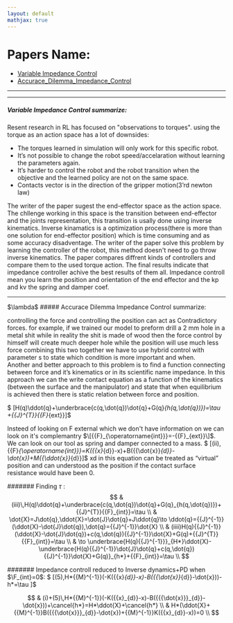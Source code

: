 ```yaml
---
layout: default
mathjax: true
---
```

# Papers Name:

- [Variable Impedance Control](#VIC)
- [Accurace_Dilemma_Impedance_Control](#ADIC)



<hr />
<hr />

<a name='VIC'></a>
##### Variable Impedance Control summarize:

Resent research in RL has focused on "observations to torques". using the torque as an action space has a lot of downsides:
* The torques learned in simulation will only work for this specific robot.
* It’s not possible to change the robot speed/accelaration without learning the parameters again.
* It’s harder to control the robot and the robot transition when the objective and the learned policy are not on the same space.
* Contacts vector is in the direction of the gripper motion(3’rd newton law)

The writer of the paper sugest the end-effector space as the action space. The chllenge working in this space is the transition
between end-effector and the joints representation, this transition is usally done using inverse kinematics. Inverse
kinamatics is a optimization process(there is more than one solution for end-effector position) which is time consuming and
as some accuracy disadventage. The writer of the paper solve this problem by learning the controller of the robot, this method 
doesn't need to go throw inverse kinematics. The paper compares diffrent kinds of controllers and compare them to the used torque
action. The final results indicate that impedance controller achive the best results of them all. Impedance controll mean you learn
the position and orientation of the end effector and the kp and kv the spring and damper coef.  

<hr />
$\lambda$
<a name='ADIC'></a>
##### Accurace Dilemma Impedance Control summarize:

controlling the force and controlling the position can act as Contradictory forces. for example, if we trained our model to preform drill a 2 mm hole in a metal shit while in reality the shit is made of wood then the force control by himself will create much deeper hole while the position will use much less force combining this two together we have to use hybrid control with parameter s to state which condition is more important and when.  
Another and better approach to this problem is to find a function connecting between force and it’s kinematics or in its scientific name impedance. In this approach we can the write contact equation as a function of the kinematics (between the surface and the manipulator) and state that when equilibrium is achieved then there is static relation between force and position.

$ \[H(q)\ddot{q}+\underbrace{c(q,\dot{q})\dot{q}+G(q}_{h(q,\dot{q})})=\tau +{{J}^{T}}{{F}_{ext}}\]$ 

Insteed of looking on F external which we don't have information on we can look on it's complemantry $\[{{F}_{\operatorname{int}}}=-{{F}_{ext}}\]$. We can look on our tool as spring and damper connected to a mass.
$ \[(ii)\,{{F}_{\operatorname{int}}}=K({{x}_{d}}-x)+B({{\dot{x}}_{d}}-\dot{x})+M{{\ddot{x}}_{d}}\]$  xd in this equation can be treated as “virtual” position and can understood as the position if the contact surface resistance would have been 0.

####### Finding $\tau$ :
$$
 & (iii)\,H(q)\ddot{q}+\underbrace{c(q,\dot{q})\dot{q}+G(q}_{h(q,\dot{q})})+{{J}^{T}}{{F}_{int}}=\tau  \\ 
 & \dot{X}=J\dot{q},\ddot{X}=\dot{J}\dot{q}+J\ddot{q}\to \ddot{q}={{J}^{-1}}(\ddot{X}-\dot{J}\dot{q}),\dot{q}={{J}^{-1}}\dot{X} \\ 
 & (iiii)H(q){{J}^{-1}}(\ddot{X}-\dot{J}\dot{q})+c(q,\dot{q}){{J}^{-1}}\dot{X}+G(q)+{{J}^{T}}{{F}_{int}}=\tau  \\ 
 & \to \underbrace{H(q){{J}^{-1}}}_{H*}\ddot{X}-\underbrace{H(q){{J}^{-1}}\dot{J}\dot{q}+c(q,\dot{q}){{J}^{-1}}\dot{X}+G(q)}_{h*}+{{F}_{int}}=\tau  \\ 
$$

####### Impedance controll reduced to Inverse dynamics+PD when $\F_{int}=0$:
$ \[(5)\,H*{{M}^{-1}}(-K({{x}_{d}}-x)-B({{\dot{x}}_{d}}-\dot{x}))-h*=\tau \]$ 

$$
 & (i)+(5)\,H*{{M}^{-1}}(-K({{x}_{d}}-x)-B({{{\dot{x}}}_{d}}-\dot{x}))+\cancel{h*}=H*\ddot{X}+\cancel{h*} \\ 
 & H*(\ddot{X}+{{M}^{-1}}B({{{\dot{x}}}_{d}}-\dot{x})+{{M}^{-1}}K({{x}_{d}}-x))=0 \\ 
$$
